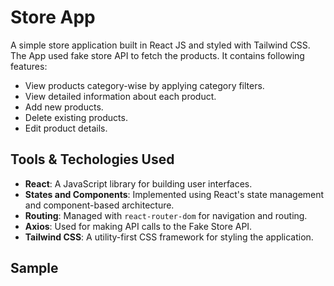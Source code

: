 # Store App

A simple store application built in React JS and styled with Tailwind CSS. The App used fake store API to fetch the products. It contains following features:

- View products category-wise by applying category filters.
- View detailed information about each product.
- Add new products.
- Delete existing products.
- Edit product details.

## Tools & Techologies Used

- **React**: A JavaScript library for building user interfaces.
- **States and Components**: Implemented using React's state management and component-based architecture.
- **Routing**: Managed with `react-router-dom` for navigation and routing.
- **Axios**: Used for making API calls to the Fake Store API.
- **Tailwind CSS**: A utility-first CSS framework for styling the application.

## Sample
